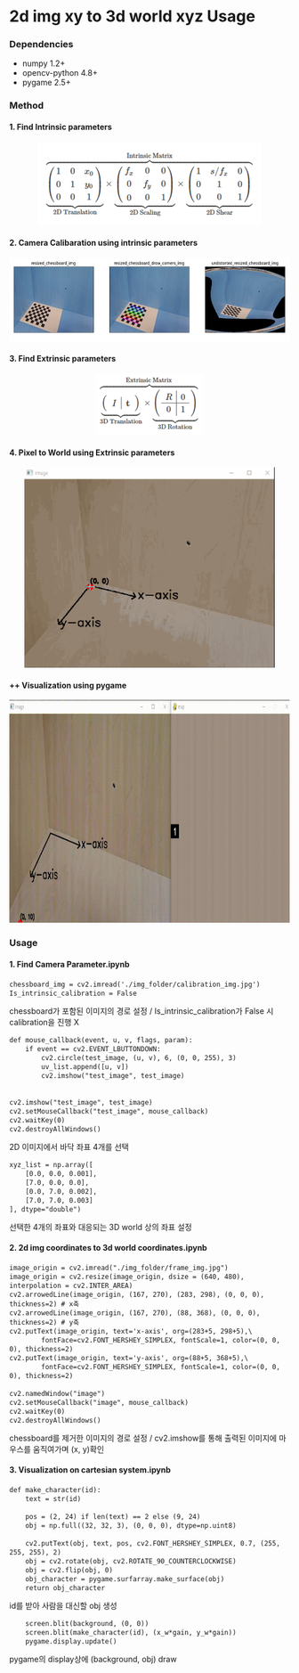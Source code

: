 # 2d img xy to 3d world xyz Usage

### Dependencies
- numpy 1.2+
- opencv-python 4.8+
- pygame 2.5+

### Method
#### 1. Find Intrinsic parameters
<p align="center">
  <img src="./results/intrinsic.png" width="400" height="150"/>
</p>

#### 2. Camera Calibaration using intrinsic parameters
<p align="center">
  <img src="./results/result1.jpg" width="600" height="150"/>
</p>

#### 3. Find Extrinsic parameters
<p align="center">
  <img src="./results/extrinsic.png" width="190" height="110"/>
</p>

#### 4. Pixel to World using Extrinsic parameters
<p align="center">
  <img src="./results/out.gif" width="450" height="360"/>
</p>

#### ++ Visualization using pygame
<p align="center">
  <img src="./results/game.gif" width="800" height="400"/>
</p>

### Usage
#### 1. Find Camera Parameter.ipynb
~~~
chessboard_img = cv2.imread('./img_folder/calibration_img.jpg')
Is_intrinsic_calibration = False
~~~
chessboard가 포함된 이미지의 경로 설정 / Is_intrinsic_calibration가 False 시 calibration을 진행 X

~~~
def mouse_callback(event, u, v, flags, param):
    if event == cv2.EVENT_LBUTTONDOWN:
        cv2.circle(test_image, (u, v), 6, (0, 0, 255), 3)
        uv_list.append([u, v])
        cv2.imshow("test_image", test_image)
        

cv2.imshow("test_image", test_image)
cv2.setMouseCallback("test_image", mouse_callback)
cv2.waitKey(0)
cv2.destroyAllWindows()
~~~
2D 이미지에서 바닥 좌표 4개를 선택

~~~
xyz_list = np.array([
    [0.0, 0.0, 0.001],
    [7.0, 0.0, 0.0],
    [0.0, 7.0, 0.002],
    [7.0, 7.0, 0.003]
], dtype="double")
~~~
선택한 4개의 좌표와 대응되는 3D world 상의 좌표 설정

#### 2. 2d img coordinates to 3d world coordinates.ipynb
~~~
image_origin = cv2.imread("./img_folder/frame_img.jpg")
image_origin = cv2.resize(image_origin, dsize = (640, 480), interpolation = cv2.INTER_AREA)
cv2.arrowedLine(image_origin, (167, 270), (283, 298), (0, 0, 0), thickness=2) # x축
cv2.arrowedLine(image_origin, (167, 270), (88, 368), (0, 0, 0), thickness=2) # y축
cv2.putText(image_origin, text='x-axis', org=(283+5, 298+5),\
        fontFace=cv2.FONT_HERSHEY_SIMPLEX, fontScale=1, color=(0, 0, 0), thickness=2)
cv2.putText(image_origin, text='y-axis', org=(88+5, 368+5),\
        fontFace=cv2.FONT_HERSHEY_SIMPLEX, fontScale=1, color=(0, 0, 0), thickness=2)

cv2.namedWindow("image")
cv2.setMouseCallback("image", mouse_callback)
cv2.waitKey(0)
cv2.destroyAllWindows()
~~~
chessboard를 제거한 이미지의 경로 설정 / cv2.imshow를 통해 출력된 이미지에 마우스를 움직여가며 (x, y)확인

#### 3. Visualization on cartesian system.ipynb
~~~
def make_character(id):
    text = str(id)

    pos = (2, 24) if len(text) == 2 else (9, 24)
    obj = np.full((32, 32, 3), (0, 0, 0), dtype=np.uint8)

    cv2.putText(obj, text, pos, cv2.FONT_HERSHEY_SIMPLEX, 0.7, (255, 255, 255), 2)
    obj = cv2.rotate(obj, cv2.ROTATE_90_COUNTERCLOCKWISE)
    obj = cv2.flip(obj, 0) 
    obj_character = pygame.surfarray.make_surface(obj)
    return obj_character
~~~
id를 받아 사람을 대신할 obj 생성
~~~
    screen.blit(background, (0, 0))
    screen.blit(make_character(id), (x_w*gain, y_w*gain)) 
    pygame.display.update()
~~~
pygame의 display상에 (background, obj) draw
